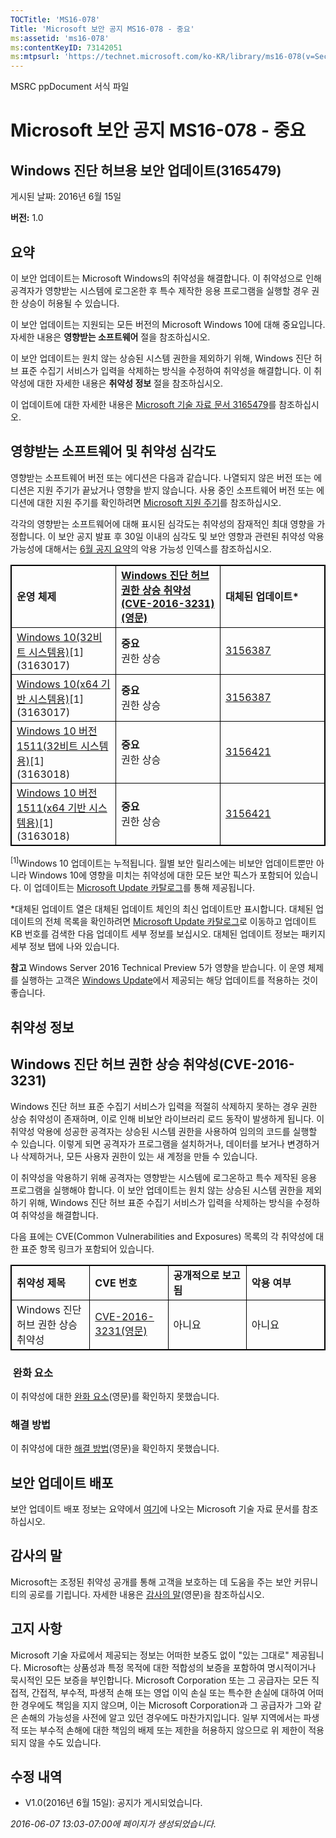 ```yaml
---
TOCTitle: 'MS16-078'
Title: 'Microsoft 보안 공지 MS16-078 - 중요'
ms:assetid: 'ms16-078'
ms:contentKeyID: 73142051
ms:mtpsurl: 'https://technet.microsoft.com/ko-KR/library/ms16-078(v=Security.10)'
---
```


MSRC ppDocument 서식 파일

Microsoft 보안 공지 MS16-078 - 중요
===================================

Windows 진단 허브용 보안 업데이트(3165479)
------------------------------------------

게시된 날짜: 2016년 6월 15일

**버전:** 1.0

요약
----

<span id="sectionToggle0"></span>
이 보안 업데이트는 Microsoft Windows의 취약성을 해결합니다. 이 취약성으로 인해 공격자가 영향받는 시스템에 로그온한 후 특수 제작한 응용 프로그램을 실행할 경우 권한 상승이 허용될 수 있습니다.

이 보안 업데이트는 지원되는 모든 버전의 Microsoft Windows 10에 대해 중요입니다. 자세한 내용은 **영향받는 소프트웨어** 절을 참조하십시오.

이 보안 업데이트는 원치 않는 상승된 시스템 권한을 제외하기 위해, Windows 진단 허브 표준 수집기 서비스가 입력을 삭제하는 방식을 수정하여 취약성을 해결합니다. 이 취약성에 대한 자세한 내용은 **취약성 정보** 절을 참조하십시오.

<span id="KBArticle"></span>
이 업데이트에 대한 자세한 내용은 [Microsoft 기술 자료 문서 3165479](https://support.microsoft.com/ko-kr/kb/3165479)를 참조하십시오. 

영향받는 소프트웨어 및 취약성 심각도
------------------------------------

<span id="sectionToggle1"></span>
영향받는 소프트웨어 버전 또는 에디션은 다음과 같습니다. 나열되지 않은 버전 또는 에디션은 지원 주기가 끝났거나 영향을 받지 않습니다. 사용 중인 소프트웨어 버전 또는 에디션에 대한 지원 주기를 확인하려면 [Microsoft 지원 주기](https://support.microsoft.com/ko-kr/lifecycle)를 참조하십시오.

각각의 영향받는 소프트웨어에 대해 표시된 심각도는 취약성의 잠재적인 최대 영향을 가정합니다. 이 보안 공지 발표 후 30일 이내의 심각도 및 보안 영향과 관련된 취약성 악용 가능성에 대해서는 [6월 공지 요약](https://technet.microsoft.com/ko-kr/library/security/ms16-jun)의 악용 가능성 인덱스를 참조하십시오.

<p></p>
<table style="border:1px solid black;">
<colgroup>
<col width="33%" />
<col width="33%" />
<col width="33%" />
</colgroup>
<tbody>
<tr class="odd">
<td style="border:1px solid black;"><strong>운영 체제</strong></td>
<td style="border:1px solid black;"><a href="http://www.cve.mitre.org/cgi-bin/cvename.cgi?name=cve-2016-3231"><strong>Windows 진단 허브 권한 상승 취약성(CVE-2016-3231)(영문)</strong></a></td>
<td style="border:1px solid black;"><strong>대체된 업데이트*</strong></td>
</tr>
<tr class="even">
<td style="border:1px solid black;"><a href="https://support.microsoft.com/ko-kr/kb/3163017">Windows 10(32비트 시스템용)</a>[1]<br />
(3163017)</td>
<td style="border:1px solid black;"><strong>중요</strong><br />
권한 상승</td>
<td style="border:1px solid black;"><a href="https://support.microsoft.com/ko-kr/kb/3156387">3156387</a></td>
</tr>
<tr class="odd">
<td style="border:1px solid black;"><a href="https://support.microsoft.com/ko-kr/kb/3163017">Windows 10(x64 기반 시스템용)</a>[1]<br />
(3163017)</td>
<td style="border:1px solid black;"><strong>중요</strong><br />
권한 상승</td>
<td style="border:1px solid black;"><a href="https://support.microsoft.com/ko-kr/kb/3156387">3156387</a></td>
</tr>
<tr class="even">
<td style="border:1px solid black;"><a href="https://support.microsoft.com/ko-kr/kb/3163018">Windows 10 버전 1511(32비트 시스템용)</a>[1]<br />
(3163018)</td>
<td style="border:1px solid black;"><strong>중요</strong><br />
권한 상승</td>
<td style="border:1px solid black;"><a href="https://support.microsoft.com/ko-kr/kb/3156421">3156421</a></td>
</tr>
<tr class="odd">
<td style="border:1px solid black;"><a href="https://support.microsoft.com/ko-kr/kb/3163018">Windows 10 버전 1511(x64 기반 시스템용)</a>[1]<br />
(3163018)</td>
<td style="border:1px solid black;"><strong>중요</strong><br />
권한 상승</td>
<td style="border:1px solid black;"><a href="https://support.microsoft.com/ko-kr/kb/3156421">3156421</a></td>
</tr>
</tbody>
</table>
  
<sup>[1]</sup>Windows 10 업데이트는 누적됩니다. 월별 보안 릴리스에는 비보안 업데이트뿐만 아니라 Windows 10에 영향을 미치는 취약성에 대한 모든 보안 픽스가 포함되어 있습니다. 이 업데이트는 [Microsoft Update 카탈로그](http://catalog.update.microsoft.com/v7/site/home.aspx)를 통해 제공됩니다.
  
\*대체된 업데이트 열은 대체된 업데이트 체인의 최신 업데이트만 표시합니다. 대체된 업데이트의 전체 목록을 확인하려면 [Microsoft Update 카탈로그](http://catalog.update.microsoft.com/v7/site/home.aspx)로 이동하고 업데이트 KB 번호를 검색한 다음 업데이트 세부 정보를 보십시오. 대체된 업데이트 정보는 패키지 세부 정보 탭에 나와 있습니다.
  
**참고** Windows Server 2016 Technical Preview 5가 영향을 받습니다. 이 운영 체제를 실행하는 고객은 [Windows Update](http://update.microsoft.com/microsoftupdate/v6/vistadefault.aspx?ln=ko-kr)에서 제공되는 해당 업데이트를 적용하는 것이 좋습니다.
  
취약성 정보  
-----------
  
<span id="sectionToggle2"></span>
Windows 진단 허브 권한 상승 취약성(CVE-2016-3231)  
-------------------------------------------------
  
Windows 진단 허브 표준 수집기 서비스가 입력을 적절히 삭제하지 못하는 경우 권한 상승 취약성이 존재하며, 이로 인해 비보안 라이브러리 로드 동작이 발생하게 됩니다. 이 취약성 악용에 성공한 공격자는 상승된 시스템 권한을 사용하여 임의의 코드를 실행할 수 있습니다. 이렇게 되면 공격자가 프로그램을 설치하거나, 데이터를 보거나 변경하거나 삭제하거나, 모든 사용자 권한이 있는 새 계정을 만들 수 있습니다.
  
이 취약성을 악용하기 위해 공격자는 영향받는 시스템에 로그온하고 특수 제작된 응용 프로그램을 실행해야 합니다. 이 보안 업데이트는 원치 않는 상승된 시스템 권한을 제외하기 위해, Windows 진단 허브 표준 수집기 서비스가 입력을 삭제하는 방식을 수정하여 취약성을 해결합니다.
  
다음 표에는 CVE(Common Vulnerabilities and Exposures) 목록의 각 취약성에 대한 표준 항목 링크가 포함되어 있습니다.

<p></p> 
<table style="border:1px solid black;">
<colgroup>
<col width="25%" />
<col width="25%" />
<col width="25%" />
<col width="25%" />
</colgroup>
<tbody>
<tr class="odd">
<td style="border:1px solid black;"><strong>취약성 제목</strong></td>
<td style="border:1px solid black;"><strong>CVE 번호</strong></td>
<td style="border:1px solid black;"><strong>공개적으로 보고됨</strong></td>
<td style="border:1px solid black;"><strong>악용 여부</strong></td>
</tr>
<tr class="even">
<td style="border:1px solid black;">Windows 진단 허브 권한 상승 취약성</td>
<td style="border:1px solid black;"><a href="http://www.cve.mitre.org/cgi-bin/cvename.cgi?name=cve-2016-3231">CVE-2016-3231(영문)</a></td>
<td style="border:1px solid black;">아니요</td>
<td style="border:1px solid black;">아니요</td>
</tr>
</tbody>
</table>
  
###  완화 요소
  
이 취약성에 대한 [완화 요소](https://technet.microsoft.com/ko-kr/library/security/dn848375.aspx)(영문)를 확인하지 못했습니다.
  
### 해결 방법
  
이 취약성에 대한 [해결 방법](https://technet.microsoft.com/ko-kr/library/security/dn848375.aspx)(영문)을 확인하지 못했습니다.
  
보안 업데이트 배포  
------------------
  
<span id="sectionToggle3"></span>
보안 업데이트 배포 정보는 요약에서 [여기](#kbarticle)에 나오는 Microsoft 기술 자료 문서를 참조하십시오. 
  
감사의 말  
---------
  
<span id="sectionToggle4"></span>
Microsoft는 조정된 취약성 공개를 통해 고객을 보호하는 데 도움을 주는 보안 커뮤니티의 공로를 기립니다. 자세한 내용은 [감사의 말](https://technet.microsoft.com/ko-kr/library/security/mt674627.aspx)(영문)을 참조하십시오. 
  
고지 사항  
---------
  
<span id="sectionToggle5"></span>
Microsoft 기술 자료에서 제공되는 정보는 어떠한 보증도 없이 "있는 그대로" 제공됩니다. Microsoft는 상품성과 특정 목적에 대한 적합성의 보증을 포함하여 명시적이거나 묵시적인 모든 보증을 부인합니다. Microsoft Corporation 또는 그 공급자는 모든 직접적, 간접적, 부수적, 파생적 손해 또는 영업 이익 손실 또는 특수한 손실에 대하여 어떠한 경우에도 책임을 지지 않으며, 이는 Microsoft Corporation과 그 공급자가 그와 같은 손해의 가능성을 사전에 알고 있던 경우에도 마찬가지입니다. 일부 지역에서는 파생적 또는 부수적 손해에 대한 책임의 배제 또는 제한을 허용하지 않으므로 위 제한이 적용되지 않을 수도 있습니다.
  
수정 내역  
---------
  
<span id="sectionToggle6"></span>
-   V1.0(2016년 6월 15일): 공지가 게시되었습니다.
  
*2016-06-07 13:03-07:00에 페이지가 생성되었습니다.*
